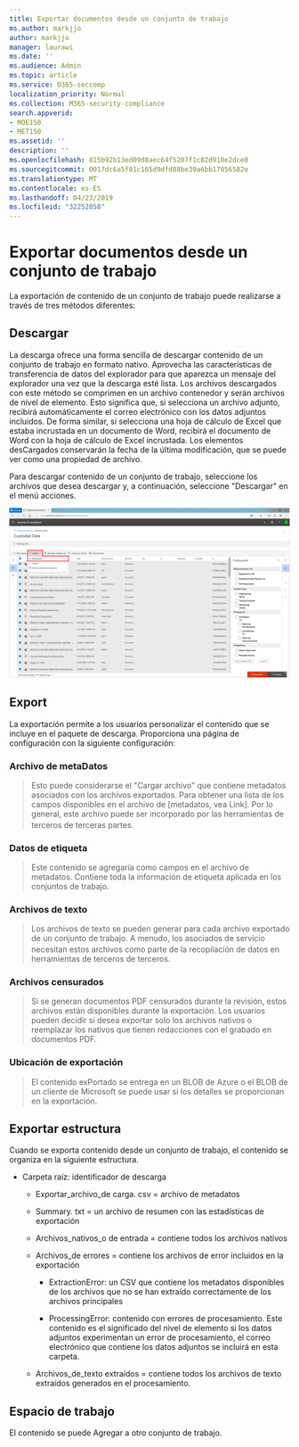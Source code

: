 ```yaml
---
title: Exportar documentos desde un conjunto de trabajo
ms.author: markjjo
author: markjjo
manager: laurawi
ms.date: ''
ms.audience: Admin
ms.topic: article
ms.service: O365-seccomp
localization_priority: Normal
ms.collection: M365-security-compliance
search.appverid:
- MOE150
- MET150
ms.assetid: ''
description: ''
ms.openlocfilehash: 815b92b13ed09d8aec64f5207f1c82d910e2dce0
ms.sourcegitcommit: 0017dc6a5f81c165d9dfd88be39a6bb17856582e
ms.translationtype: MT
ms.contentlocale: es-ES
ms.lasthandoff: 04/23/2019
ms.locfileid: "32252058"
---
```

# <a name="export-documents-from-a-working-set"></a>Exportar documentos desde un conjunto de trabajo

La exportación de contenido de un conjunto de trabajo puede realizarse a través de tres métodos diferentes:

## <a name="download"></a>Descargar

La descarga ofrece una forma sencilla de descargar contenido de un conjunto de trabajo en formato nativo. Aprovecha las características de transferencia de datos del explorador para que aparezca un mensaje del explorador una vez que la descarga esté lista. Los archivos descargados con este método se comprimen en un archivo contenedor y serán archivos de nivel de elemento. Esto significa que, si selecciona un archivo adjunto, recibirá automáticamente el correo electrónico con los datos adjuntos incluidos. De forma similar, si selecciona una hoja de cálculo de Excel que estaba incrustada en un documento de Word, recibirá el documento de Word con la hoja de cálculo de Excel incrustada. Los elementos desCargados conservarán la fecha de la última modificación, que se puede ver como una propiedad de archivo.

Para descargar contenido de un conjunto de trabajo, seleccione los archivos que desea descargar y, a continuación, seleccione "Descargar" en el menú acciones.

![Una captura de pantalla de una descripción de equipo generada automáticamente](../media/eDiscoDownload.png)

## <a name="export"></a>Export

La exportación permite a los usuarios personalizar el contenido que se incluye en el paquete de descarga. Proporciona una página de configuración con la siguiente configuración:

### <a name="metadata-file"></a>Archivo de metaDatos

> Esto puede considerarse el "Cargar archivo" que contiene metadatos asociados con los archivos exportados. Para obtener una lista de los campos disponibles en el archivo de \[metadatos, vea Link\]. Por lo general, este archivo puede ser incorporado por las herramientas de terceros de terceras partes.<sup></sup>

### <a name="tag-data"></a>Datos de etiqueta

> Este contenido se agregaría como campos en el archivo de metadatos. Contiene toda la información de etiqueta aplicada en los conjuntos de trabajo.

### <a name="text-files"></a>Archivos de texto

> Los archivos de texto se pueden generar para cada archivo exportado de un conjunto de trabajo. A menudo, los asociados de servicio necesitan estos archivos como parte de la recopilación de datos<sup></sup> en herramientas de terceros de terceros.

### <a name="redacted-files"></a>Archivos censurados

> Si se generan documentos PDF censurados durante la revisión, estos archivos están disponibles durante la exportación. Los usuarios pueden decidir si desea exportar solo los archivos nativos o reemplazar los nativos que tienen redacciones con el grabado en documentos PDF.

### <a name="export-location"></a>Ubicación de exportación

> El contenido exPortado se entrega en un BLOB de Azure o el BLOB de un cliente de Microsoft se puede usar si los detalles se proporcionan en la exportación.

## <a name="export-structure"></a>Exportar estructura

Cuando se exporta contenido desde un conjunto de trabajo, el contenido se organiza en la siguiente estructura.

  - Carpeta raíz: identificador de descarga
    
      - Exportar\_archivo\_de carga. csv = archivo de metadatos
    
      - Summary. txt = un archivo de resumen con las estadísticas de exportación
    
      - Archivos\_nativos\_o de entrada = contiene todos los archivos nativos
    
      - Archivos\_de errores = contiene los archivos de error incluidos en la exportación
        
          - ExtractionError: un CSV que contiene los metadatos disponibles de los archivos que no se han extraído correctamente de los archivos principales
        
          - ProcessingError: contenido con errores de procesamiento. Este contenido es el significado del nivel de elemento si los datos adjuntos experimentan un error de procesamiento, el correo electrónico que contiene los datos adjuntos se incluirá en esta carpeta.
    
      - Archivos\_de\_texto extraídos = contiene todos los archivos de texto extraídos generados en el procesamiento.

## <a name="working-set"></a>Espacio de trabajo

El contenido se puede Agregar a otro conjunto de trabajo.